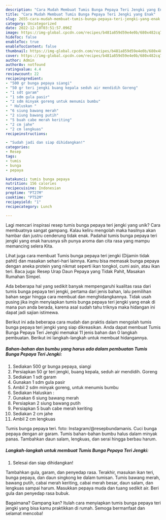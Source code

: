 ```yaml
---
description: "Cara Mudah Membuat Tumis Bunga Pepaya Teri Jengki yang Enak"
title: "Cara Mudah Membuat Tumis Bunga Pepaya Teri Jengki yang Enak"
slug: 2655-cara-mudah-membuat-tumis-bunga-pepaya-teri-jengki-yang-enak
category: Uncategorized
date: 2022-12-10T03:51:57.096Z
image: https://img-global.cpcdn.com/recipes/b481a859d59e4e0b/680x482cq70/tumis-bunga-pepaya-teri-jengki-foto-resep-utama.jpg
hideToc: false
enableToc: true
enableTocContent: false
thumbnail: https://img-global.cpcdn.com/recipes/b481a859d59e4e0b/680x482cq70/tumis-bunga-pepaya-teri-jengki-foto-resep-utama.jpg
cover: https://img-global.cpcdn.com/recipes/b481a859d59e4e0b/680x482cq70/tumis-bunga-pepaya-teri-jengki-foto-resep-utama.jpg
author: Admin
authorAv: notfound
ratingvalue: 4.4
reviewcount: 22
recipeingredient:
- "500 gr bunga pepaya siangi"
- "50 gr teri jengki buang kepala seduh air mendidih Goreng"
- "1 sdt garam"
- "1 sdm gula pasir"
- "2 sdm minyak goreng untuk menumis bumbu"
- " Haluskan "
- "6 siung bawang merah"
- "2 siung bawang putih"
- "5 buah cabe merah keriting"
- "2 cm jahe"
- "2 cm lengkuas"
recipeinstructions:

- "Sudah jadi dan siap dihidangkan!"
categories:
- Resep
tags:
- tumis
- bunga
- pepaya

katakunci: tumis bunga pepaya 
nutrition: 156 calories
recipecuisine: Indonesian
preptime: "PT27M"
cooktime: "PT52M"
recipeyield: "1"
recipecategory: Lunch

---
```





Lagi mencari inspirasi resep tumis bunga pepaya teri jengki yang unik? Cara membuatnya sangat gampang. Kalau keliru mengolah maka hasilnya akan hambar dan justru cenderung tidak enak. Padahal tumis bunga pepaya teri jengki yang enak harusnya sih punya aroma dan cita rasa yang mampu memancing selera Kita.





Lihat juga cara membuat Tumis bunga pepaya teri jengki (Dijamin tidak pahit) dan masakan sehari-hari lainnya. Kamu bisa memasak bunga pepaya dengan aneka protein yang nikmat seperti ikan tongkol, cumi asin, atau ikan teri. Baca juga: Resep Urap Daun Pepaya yang Tidak Pahit, Masakan Rumahan Simpel.

Ada beberapa hal yang sedikit banyak mempengaruhi kualitas rasa dari tumis bunga pepaya teri jengki, pertama dari jenis bahan, lalu pemilihan bahan segar hingga cara membuat dan menghidangkannya. Tidak usah pusing jika ingin menyiapkan tumis bunga pepaya teri jengki yang enak di mana pun anda berada, karena asal sudah tahu triknya maka hidangan ini dapat jadi sajian istimewa.






Berikut ini ada beberapa cara mudah dan praktis dalam mengolah tumis bunga pepaya teri jengki yang siap dikreasikan. Anda dapat membuat Tumis Bunga Pepaya Teri Jengki memakai 11 jenis bahan dan 0 langkah pembuatan. Berikut ini langkah-langkah untuk membuat hidangannya.

<!--inarticleads1-->

##### Bahan-bahan dan bumbu yang harus ada dalam pembuatan Tumis Bunga Pepaya Teri Jengki:

1. Sediakan 500 gr bunga pepaya, siangi
1. Persiapkan 50 gr teri jengki, buang kepala, seduh air mendidih. Goreng
1. Sediakan 1 sdt garam
1. Gunakan 1 sdm gula pasir
1. Ambil 2 sdm minyak goreng, untuk menumis bumbu
1. Sediakan  Haluskan :
1. Gunakan 6 siung bawang merah
1. Persiapkan 2 siung bawang putih
1. Persiapkan 5 buah cabe merah keriting
1. Sediakan 2 cm jahe
1. Ambil 2 cm lengkuas


Tumis bunga pepaya teri. foto: Instagram/@resepbundamanis. Cuci bunga pepaya dengan air garam. Tumis bahan-bahan bumbu halus dalam minyak panas. Tambahkan daun salam, lengkuas, dan serai hingga berbau harum. 

<!--inarticleads2-->

##### Langkah-langkah untuk membuat Tumis Bunga Pepaya Teri Jengki:


1. Selesai dan siap dihidangkan!

Tambahkan gula, garam, dan penyedap rasa. Terakhir, masukan ikan teri, bunga pepaya, dan daun singkong ke dalam tumisan. Tumis bawang merah, bawang putih, cabai merah keriting, cabai merah besar, daun salam, dan lengkuas sampai harum. Masukkan pepaya muda dan tuang sedikit air. Beri gula dan penyedap rasa bubuk. 

Bagaimana? Gampang kan? Itulah cara menyiapkan tumis bunga pepaya teri jengki yang bisa kamu praktikkan di rumah. Semoga bermanfaat dan selamat mencoba!
